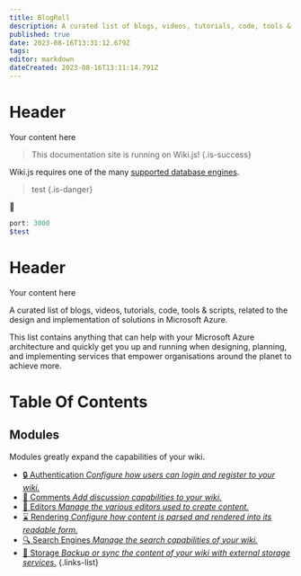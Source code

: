 ```yaml
---
title: BlogRoll
description: A curated list of blogs, videos, tutorials, code, tools & scripts, related to the design and implementation of solutions in Microsoft Azure.
published: true
date: 2023-08-16T13:31:12.679Z
tags: 
editor: markdown
dateCreated: 2023-08-16T13:11:14.791Z
---
```


# Header
Your content here

> This documentation site is running on Wiki.js!
{.is-success}

Wiki.js requires one of the many [supported database engines](https://github.com/Benoit-Gaumard/BlogRoll).


> test
{.is-danger}

:link:



```powershell
port: 3000
$test
```

# Header
Your content here

A curated list of blogs, videos, tutorials, code, tools & scripts, related to the design and implementation of solutions in Microsoft Azure.

This list contains anything that can help with your Microsoft Azure architecture and quickly get you up and running when designing, planning, and implementing services that empower organisations around the planet to achieve more.

# Table Of Contents

## Modules
Modules greatly expand the capabilities of your wiki.
- [:lock: Authentication *Configure how users can login and register to your wiki.*]()
- [:speech_balloon: Comments *Add discussion capabilities to your wiki.*](/comments)
- [:pencil: Editors *Manage the various editors used to create content.*](/editors)
- [:hourglass: Rendering *Configure how content is parsed and rendered into its readable form.*](/rendering)
- [:mag: Search Engines *Manage the search capabilities of your wiki.*](/search)
- [:floppy_disk: Storage *Backup or sync the content of your wiki with external storage services.*](/storage)
{.links-list}